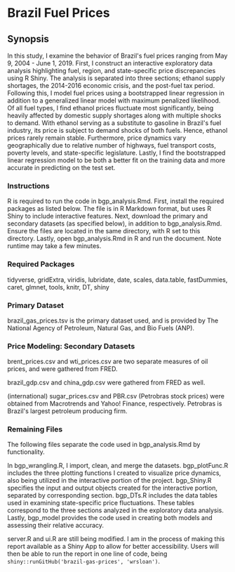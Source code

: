# Brazil Fuel Prices
## Synopsis
In this study, I examine the behavior of Brazil's fuel prices ranging from May 9, 2004 - June 1, 2019.  First, I construct an interactive exploratory data analysis highlighting fuel, region, and state-specific price discrepancies using R Shiny.  The analysis is separated into three sections; ethanol supply shortages, the 2014-2016 economic crisis, and the post-fuel tax period.  Following this, I model fuel prices using a bootstrapped linear regression in addition to a generalized linear model with maximum penalized likelihood. Of all fuel types, I find ethanol prices fluctuate most significantly, being heavily affected by domestic supply shortages along with multiple shocks to demand.  With ethanol serving as a substitute to gasoline in Brazil's fuel industry, its price is subject to demand shocks of both fuels.  Hence, ethanol prices rarely remain stable.  Furthermore, price dynamics vary geographically due to relative number of highways, fuel transport costs, poverty levels, and state-specific legislature.  Lastly, I find the bootstrapped linear regression model to be both a better fit on the training data and more accurate in predicting on the test set.  

### Instructions
R is required to run the code in bgp_analysis.Rmd.  First, install the required packages as listed below.  The file is in R Markdown format, but uses R Shiny to include interactive features.  Next, download the primary and secondary datasets (as specified below), in addition to bgp_analysis.Rmd.  Ensure the files are located in the same directory, with R set to this directory.  Lastly, open bgp_analysis.Rmd in R and run the document.  Note runtime may take a few minutes.

### Required Packages
tidyverse, gridExtra, viridis, lubridate, date, scales, data.table, fastDummies,
caret, glmnet, tools, knitr, DT, shiny

### Primary Dataset
brazil_gas_prices.tsv is the primary dataset used, and is provided by The National Agency of Petroleum, Natural Gas, and Bio Fuels (ANP).

### Price Modeling: Secondary Datasets
brent_prices.csv and wti_prices.csv are two separate measures of oil prices, and were gathered from FRED.

brazil_gdp.csv and china_gdp.csv were gathered from FRED as well.

(international) sugar_prices.csv and PBR.csv (Petrobras stock prices) were obtained from Macrotrends and
Yahoo! Finance, respectively.  Petrobras is Brazil's largest petroleum producing firm.

### Remaining Files
The following files separate the code used in bgp_analysis.Rmd by functionality.

In bgp_wrangling.R, I import, clean, and merge the datasets.  bgp_plotFunc.R includes the three plotting functions I created to visualize price dynamics, also being utilized in the interactive portion of the project.  bgp_Shiny.R specifies the input and output objects created for the interactive portion, separated by corresponding section.  bgp_DTs.R includes the data tables used in examining state-specific price fluctuations.  These tables correspond to the three sections analyzed in the exploratory data analysis.  Lastly, bgp_model provides the code used in creating both models and assessing their relative accuracy.

server.R and ui.R are still being modified.  I am in the process of making this report available as a Shiny App to allow for better accessibility.  Users will then be able to run the report in one line of code, being `shiny::runGitHub('brazil-gas-prices', 'wrsloan')`.
